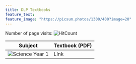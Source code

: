 ```yaml
---
title: DLP Textbooks
feature_text: 
feature_image: "https://picsum.photos/1300/400?image=20"
---
```


Number of page visits: ![HitCount](https://hits.dwyl.com/multilingual-malaysian/SRJKC_resources.svg?style=flat)

| Subject | Textbook (PDF) |
| --- | --- |
|![Science Year 1](/SRJKC_resources/assets/images/science1.png) | LInk|
